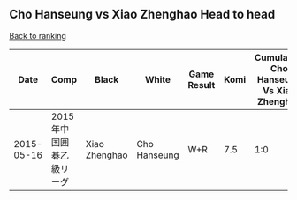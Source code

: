 ## Cho Hanseung vs Xiao Zhenghao Head to head

[Back to ranking](../../index.md)




| **Date** | **Comp** | **Black** | **White** | **Game Result** | **Komi** | **Cumulative Cho Hanseung Vs Xiao Zhenghao** | **Cho Hanseung Streak** | **Xiao Zhenghao Streak** | 
| --- | --- | --- | --- | --- | --- | --- | --- | --- |
| 2015-05-16 | 2015年中国囲碁乙級リーグ | Xiao Zhenghao | Cho Hanseung | W+R | 7.5 | 1:0 | 1 | 0 |




